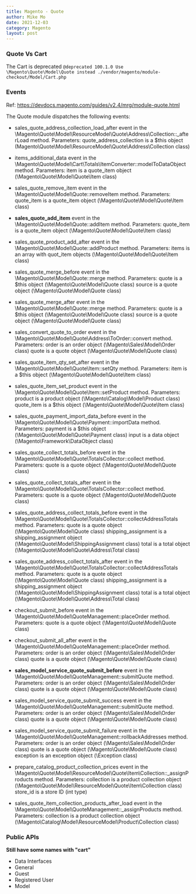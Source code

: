 ```yaml
---
title: Magento - Quote
author: Mike Mo
date: 2021-12-03
category: Magento
layout: post
---
```


### Quote Vs Cart
The Cart is deprecated
``
@deprecated 100.1.0 Use \Magento\Quote\Model\Quote instead
./vendor/magento/module-checkout/Model/Cart.php
``

### Events
Ref: https://devdocs.magento.com/guides/v2.4/mrg/module-quote.html

The Quote module dispatches the following events:

- sales_quote_address_collection_load_after event in the \Magento\Quote\Model\ResourceModel\Quote\Address\Collection::_afterLoad method. Parameters:
quote_address_collection is a $this object (Magento\Quote\Model\ResourceModel\Quote\Address\Collection class)

- items_additional_data event in the \Magento\Quote\Model\Cart\Totals\ItemConverter::modelToDataObject method. Parameters:
item is a quote_item object (\Magento\Quote\Model\Quote\Item class)
- sales_quote_remove_item event in the \Magento\Quote\Model\Quote::removeItem method. Parameters:
quote_item is a quote_item object (\Magento\Quote\Model\Quote\Item class)
- <strong>sales_quote_add_item</strong> event in the \Magento\Quote\Model\Quote::addItem method. Parameters:
quote_item is a quote_item object (\Magento\Quote\Model\Quote\Item class)
- sales_quote_product_add_after event in the \Magento\Quote\Model\Quote::addProduct method. Parameters:
items is an array with quot_item objects (\Magento\Quote\Model\Quote\Item class)
- sales_quote_merge_before event in the \Magento\Quote\Model\Quote::merge method. Parameters:
quote is a $this object (\Magento\Quote\Model\Quote class)
source is a quote object (\Magento\Quote\Model\Quote class)
- sales_quote_merge_after event in the \Magento\Quote\Model\Quote::merge method. Parameters:
quote is a $this object (\Magento\Quote\Model\Quote class)
source is a quote object (\Magento\Quote\Model\Quote class)
- sales_convert_quote_to_order event in the \Magento\Quote\Model\Quote\Address\ToOrder::convert method. Parameters:
order is an order object (\Magento\Sales\Model\Order class)
quote is a quote object (\Magento\Quote\Model\Quote class)
- sales_quote_item_qty_set_after event in the \Magento\Quote\Model\Quote\Item::setQty method. Parameters:
item is a $this object (\Magento\Quote\Model\Quote\Item class)
- sales_quote_item_set_product event in the \Magento\Quote\Model\Quote\Item::setProduct method. Parameters:
product is a product object (\Magento\Catalog\Model\Product class)
quote_item is a $this object (\Magento\Quote\Model\Quote\Item class)
- sales_quote_payment_import_data_before event in the \Magento\Quote\Model\Quote\Payment::importData method. Parameters:
payment is a $this object (\Magento\Quote\Model\Quote\Payment class)
input is a data object (\Magento\Framework\DataObject class)
- sales_quote_collect_totals_before event in the \Magento\Quote\Model\Quote\TotalsCollector::collect method. Parameters:
quote is a quote object (\Magento\Quote\Model\Quote class)
- sales_quote_collect_totals_after event in the \Magento\Quote\Model\Quote\TotalsCollector::collect method. Parameters:
quote is a quote object (\Magento\Quote\Model\Quote class)
- sales_quote_address_collect_totals_before event in the \Magento\Quote\Model\Quote\TotalsCollector::collectAddressTotals method. Parameters:
quote is a quote object (\Magento\Quote\Model\Quote class)
shipping_assignment is a shipping_assignment object (\Magento\Quote\Model\ShippingAssignment class)
total is a total object (\Magento\Quote\Model\Quote\Address\Total class)
- sales_quote_address_collect_totals_after event in the \Magento\Quote\Model\Quote\TotalsCollector::collectAddressTotals method. Parameters:
quote is a quote object (\Magento\Quote\Model\Quote class)
shipping_assignment is a shipping_assignment object (\Magento\Quote\Model\ShippingAssignment class)
total is a total object (\Magento\Quote\Model\Quote\Address\Total class)
- checkout_submit_before event in the \Magento\Quote\Model\QuoteManagement::placeOrder method. Parameters:
quote is a quote object (\Magento\Quote\Model\Quote class)
- checkout_submit_all_after event in the \Magento\Quote\Model\QuoteManagement::placeOrder method. Parameters:
order is an order object (\Magento\Sales\Model\Order class)
quote is a quote object (\Magento\Quote\Model\Quote class)
- <strong>sales_model_service_quote_submit_before</strong> event in the \Magento\Quote\Model\QuoteManagement::submitQuote method. Parameters:
order is an order object (\Magento\Sales\Model\Order class)
quote is a quote object (\Magento\Quote\Model\Quote class)
- sales_model_service_quote_submit_success event in the \Magento\Quote\Model\QuoteManagement::submitQuote method. Parameters:
order is an order object (\Magento\Sales\Model\Order class)
quote is a quote object (\Magento\Quote\Model\Quote class)
- sales_model_service_quote_submit_failure event in the \Magento\Quote\Model\QuoteManagement::rollbackAddresses method. Parameters:
order is an order object (\Magento\Sales\Model\Order class)
quote is a quote object (\Magento\Quote\Model\Quote class)
exception is an exception object (\Exception class)
- prepare_catalog_product_collection_prices event in the \Magento\Quote\Model\ResourceModel\Quote\Item\Collection::_assignProducts method. Parameters:
collection is a product collection object (\Magento\Quote\Model\ResourceModel\Quote\Item\Collection class)
store_id is a store ID (int type)
- sales_quote_item_collection_products_after_load event in the \Magento\Quote\Model\QuoteManagement::_assignProducts method. Parameters:
collection is a product collection object (\Magento\Catalog\Model\ResourceModel\Product\Collection class)

### Public APIs
<strong>Still have some names with "cart"</strong>
- Data Interfaces
- General
- Guest
- Registered User
- Model

